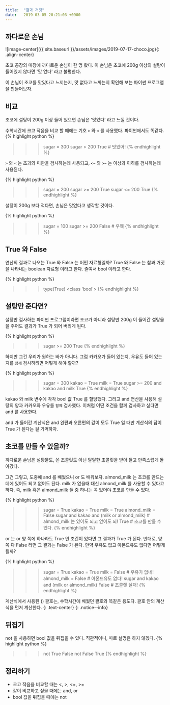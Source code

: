 ```yaml
---
title:  "참과 거짓"
date:   2019-03-05 20:21:03 +0900
---
```


## 까다로운 손님

![image-center]({{ site.baseurl }}/assets/images/2019-07-17-choco.jpg){: .align-center}

초코 공장의 매장에 까다로운 손님이 한 명 왔다.
이 손님은 초코에 200g 이상의 설탕이 들어있지 않다면
'맛 없다' 라고 불평한다.

이 손님이 초코를 맛있다고 느끼는지, 맛 없다고 느끼는지 확인해 보는
파이썬 프로그램을 만들어보자.


## 비교
초코에 설탕이 200g 이상 들어 있으면 손님은 '맛있다' 라고 느낄 것이다.

수학시간에 크고 작음을 비교 할 때에는 기호 `>` 와 `<` 를 사용했다.
파이썬에서도 똑같다.
{% highlight python %}
>>> sugar = 300
>>> sugar > 200
True # 맛있어!
{% endhighlight %}

`>` 와 `<` 는 초과와 미만을 검사하는데 사용되고,
`<=` 와 `>=` 는 이상과 이하를 검사하는데 사용된다. 

{% highlight python %}
>>> sugar = 200
>>> sugar >= 200
True
>>> sugar <= 200
True
{% endhighlight %}

설탕이 200g 보다 적다면, 손님은 맛없다고 생각할 것이다.

{% highlight python %}
>>> sugar = 100
>>> sugar >= 200
False # 우웩
{% endhighlight %}

## True 와 False
연산의 결과로 나오는 True 와 False 는 어떤 자료형일까?
True 와 False 는 참과 거짓을 나타내는 boolean 자료형 이라고 한다.
줄여서 bool 이라고 한다.

{% highlight python %}
>>> type(True)
<class 'bool'>
{% endhighlight %}

## 설탕만 준다면?
설탕만 검사하는 파이썬 프로그램이라면 초코가 아니라
설탕만 200g 이 들어간 설탕물을 주어도 결과가 True 가 되어 버리게 된다.

{% highlight python %}
>>> sugar >= 200
True
{% endhighlight %}

하지만 그건 우리가 원하는 바가 아니다.
그럼 카카오가 들어 있는지, 우유도 들어 있는지를 `함께` 검사하려면 어떻게 해야 할까?

{% highlight python %}
>>> sugar = 300
>>> kakao = True
>>> milk = True
>>> sugar >= 200 and kakao and milk 
True
{% endhighlight %}

kakao 와 milk 변수에 각각 bool 값 True 를 할당했다.
그리고 and 연산을 사용해 설탕의 양과 카카오와 우유를 `함께` 검사했다.
이처럼 어떤 조건을 함께 검사하고 싶다면 and 를 사용한다.

and 가 들어간 계산식은 and 왼편과 오른편의 값이 모두 True 일 때만
계산식의 답이 True 가 된다는 걸 기억하자.

## 초코를 만들 수 있을까?
까다로운 손님은 설탕물도, 쓴 초콜릿도 아닌 달달한 초콜릿을 받아 들고
만족스럽게 돌아갔다.

그건 그렇고, 도중에 and 를 배웠으니 or 도 배워보자.
almond_milk 는 초코를 만드는 데에 있어도 되고 없어도 된다.
milk 가 없을때 대신 almond_milk 를 사용할 수 있다고 하자.
즉, milk 혹은 almond_milk 둘 중 하나는 꼭 있어야 초코를 만들 수 있다.

{% highlight python %}
>>> sugar = True
>>> kakao = True
>>> milk = True
>>> almond_milk = False
>>> sugar and kakao and (milk or almond_milk) # almond_milk 는 있어도 되고 없어도 되!
True # 초코를 만들 수 있다.
{% endhighlight %}

or 는 or 양 쪽에 하나라도 True 인 조건이 있다면 그 결과가 True 가 된다.
반대로, 양 쪽 다 False 라면 그 결과는 False 가 된다. 
만약 우유도 없고 아몬드유도 없다면 어떻게 될까?

{% highlight python %}
>>> sugar = True
>>> kakao = True
>>> milk = False # 우유가 없네!
>>> almond_milk = False # 아몬드유도 없다!
>>> sugar and kakao and (milk or almond_milk)
False # 초콜렛 실패!
{% endhighlight %}

계산식에서 사용된 () 괄호는, 수학시간에 배웠던 괄호와 똑같은 용도다.
괄호 안의 계산식을 먼저 계산한다.
{: .text-center}
{: .notice--info}

## 뒤집기
not 을 사용하면 bool 값을 뒤집을 수 있다.
직관적이니, 따로 설명은 하지 않겠다.
{% highlight python %}
>>> not True
False
>>> not False
True
{% endhighlight %}



## 정리하기
* 크고 작음을 비교할 때는 <, >, <=, >=
* 같이 비교하고 싶을 때에는 and, or
* bool 값을 뒤집을 때에는 not


